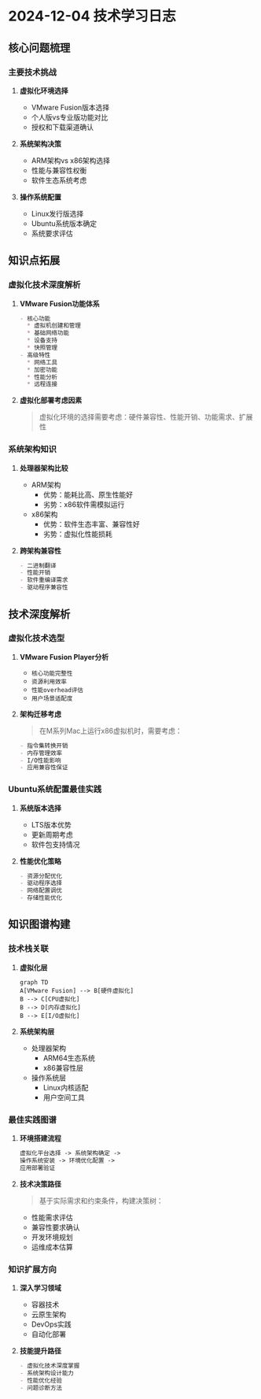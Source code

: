 # 2024-12-04 技术学习日志

## 核心问题梳理

### 主要技术挑战
1. **虚拟化环境选择**
   - VMware Fusion版本选择
   - 个人版vs专业版功能对比
   - 授权和下载渠道确认

2. **系统架构决策**
   - ARM架构vs x86架构选择
   - 性能与兼容性权衡
   - 软件生态系统考虑

3. **操作系统配置**
   - Linux发行版选择
   - Ubuntu系统版本确定
   - 系统要求评估

## 知识点拓展

### 虚拟化技术深度解析
1. **VMware Fusion功能体系**
   ```markdown
   - 核心功能
     * 虚拟机创建和管理
     * 基础网络功能
     * 设备支持
     * 快照管理
   - 高级特性
     * 网络工具
     * 加密功能
     * 性能分析
     * 远程连接
   ```

2. **虚拟化部署考虑因素**
   > 虚拟化环境的选择需要考虑：硬件兼容性、性能开销、功能需求、扩展性

### 系统架构知识
1. **处理器架构比较**
   - ARM架构
     * 优势：能耗比高、原生性能好
     * 劣势：x86软件需模拟运行
   - x86架构
     * 优势：软件生态丰富、兼容性好
     * 劣势：虚拟化性能损耗

2. **跨架构兼容性**
   ```markdown
   - 二进制翻译
   - 性能开销
   - 软件重编译需求
   - 驱动程序兼容性
   ```

## 技术深度解析

### 虚拟化技术选型
1. **VMware Fusion Player分析**
   - `核心功能完整性`
   - `资源利用效率`
   - `性能overhead评估`
   - `用户场景适配度`

2. **架构迁移考虑**
   > 在M系列Mac上运行x86虚拟机时，需要考虑：
   ```markdown
   - 指令集转换开销
   - 内存管理效率
   - I/O性能影响
   - 应用兼容性保证
   ```

### Ubuntu系统配置最佳实践
1. **系统版本选择**
   - LTS版本优势
   - 更新周期考虑
   - 软件包支持情况

2. **性能优化策略**
   ```markdown
   - 资源分配优化
   - 驱动程序选择
   - 网络配置调优
   - 存储性能优化
   ```

## 知识图谱构建

### 技术栈关联
1. **虚拟化层**
   ```mermaid
   graph TD
   A[VMware Fusion] --> B[硬件虚拟化]
   B --> C[CPU虚拟化]
   B --> D[内存虚拟化]
   B --> E[I/O虚拟化]
   ```

2. **系统架构层**
   - 处理器架构
     * ARM64生态系统
     * x86兼容性层
   - 操作系统层
     * Linux内核适配
     * 用户空间工具

### 最佳实践图谱
1. **环境搭建流程**
   ```markdown
   虚拟化平台选择 -> 系统架构确定 -> 
   操作系统安装 -> 环境优化配置 -> 
   应用部署验证
   ```

2. **技术决策路径**
   > 基于实际需求和约束条件，构建决策树：
   - 性能需求评估
   - 兼容性要求确认
   - 开发环境规划
   - 运维成本估算

### 知识扩展方向
1. **深入学习领域**
   - 容器技术
   - 云原生架构
   - DevOps实践
   - 自动化部署

2. **技能提升路径**
   ```markdown
   - 虚拟化技术深度掌握
   - 系统架构设计能力
   - 性能优化经验
   - 问题诊断方法
   ```
